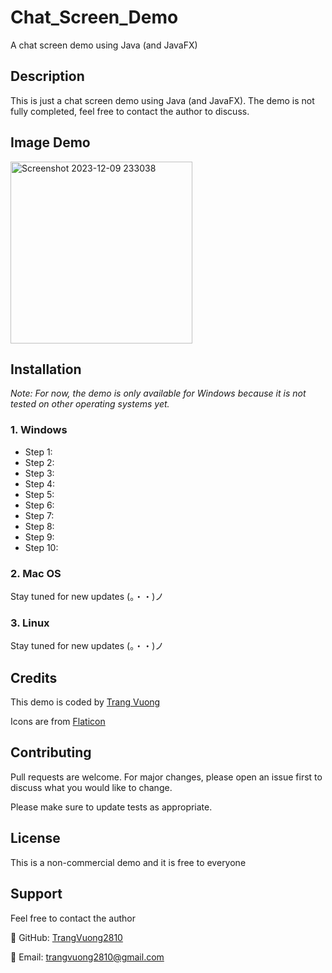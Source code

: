 # Chat_Screen_Demo

A chat screen demo using Java (and JavaFX)

## Description

This is just a chat screen demo using Java (and JavaFX). The demo is not fully completed, feel free to contact the author to discuss.

## Image Demo

<img width="291" alt="Screenshot 2023-12-09 233038" src="https://github.com/TrangVuong2810/Chat_Screen_Demo/assets/125451980/776bb21c-3652-45bd-bddc-2146c3579489">

## Installation

*Note: For now, the demo is only available for Windows because it is not tested on other operating systems yet.*

### 1. Windows

- Step 1: 
- Step 2: 
- Step 3: 
- Step 4:
- Step 5:
- Step 6: 
- Step 7: 
- Step 8:
- Step 9: 
- Step 10: 

### 2. Mac OS

Stay tuned for new updates (。・・)ノ

### 3. Linux

Stay tuned for new updates (。・・)ノ

## Credits

This demo is coded by [Trang Vuong](https://github.com/TrangVuong2810)

Icons are from [Flaticon](https://www.flaticon.com/)

## Contributing

Pull requests are welcome. For major changes, please open an issue first to discuss what you would like to change.

Please make sure to update tests as appropriate.

## License

This is a non-commercial demo and it is free to everyone

## Support

Feel free to contact the author

🌟 GitHub: [TrangVuong2810](https://github.com/TrangVuong2810)

🌟 Email: trangvuong2810@gmail.com
